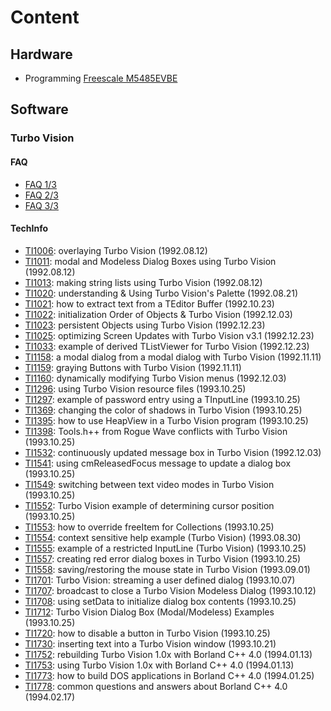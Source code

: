 # Content

## Hardware

  * Programming [Freescale M5485EVBE](M5485EVBE/readme.md)

## Software

### Turbo Vision

#### FAQ
  * [FAQ 1/3](TV/faq1.md)
  * [FAQ 2/3](TV/faq2.md)
  * [FAQ 3/3](TV/faq3.md)

#### TechInfo
  * [TI1006](TV/TI1006): overlaying Turbo Vision (1992.08.12)
  * [TI1011](TV/TI1011): modal and Modeless Dialog Boxes using Turbo Vision (1992.08.12)
  * [TI1013](TV/TI1013): making string lists using Turbo Vision (1992.08.12)
  * [TI1020](TV/TI1020): understanding & Using Turbo Vision's Palette (1992.08.21)
  * [TI1021](TV/TI1021): how to extract text from a TEditor Buffer (1992.10.23)
  * [TI1022](TV/TI1022): initialization Order of Objects & Turbo Vision (1992.12.03)
  * [TI1023](TV/TI1023): persistent Objects using Turbo Vision (1992.12.23)
  * [TI1025](TV/TI1025): optimizing Screen Updates with Turbo Vision v3.1 (1992.12.23)
  * [TI1033](TV/TI1033): example of derived TListViewer for Turbo Vision (1992.12.23)
  * [TI1158](TV/TI1158): a modal dialog from a modal dialog with Turbo Vision (1992.11.11)
  * [TI1159](TV/TI1159): graying Buttons with Turbo Vision (1992.11.11)
  * [TI1160](TV/TI1160): dynamically modifying Turbo Vision menus (1992.12.03)
  * [TI1296](TV/TI1296): using Turbo Vision resource files (1993.10.25)
  * [TI1297](TV/TI1297): example of password entry using a TInputLine (1993.10.25)
  * [TI1369](TV/TI1369): changing the color of shadows in Turbo Vision (1993.10.25)
  * [TI1395](TV/TI1395): how to use HeapView in a Turbo Vision program (1993.10.25)
  * [TI1398](TV/TI1398): Tools.h++ from Rogue Wave conflicts with Turbo Vision (1993.10.25)
  * [TI1532](TV/TI1532): continuously updated message box in Turbo Vision (1992.12.03)
  * [TI1541](TV/TI1541): using cmReleasedFocus message to update a dialog box (1993.10.25)
  * [TI1549](TV/TI1549): switching between text video modes in Turbo Vision (1993.10.25)
  * [TI1552](TV/TI1552): Turbo Vision example of determining cursor position (1993.10.25)
  * [TI1553](TV/TI1553): how to override freeItem for Collections (1993.10.25)
  * [TI1554](TV/TI1554): context sensitive help example (Turbo Vision) (1993.08.30)
  * [TI1555](TV/TI1555): example of a restricted InputLine (Turbo Vision) (1993.10.25)
  * [TI1557](TV/TI1557): creating red error dialog boxes in Turbo Vision (1993.10.25)
  * [TI1558](TV/TI1558): saving/restoring the mouse state in Turbo Vision (1993.09.01)
  * [TI1701](TV/TI1701): Turbo Vision: streaming a user defined dialog (1993.10.07)
  * [TI1707](TV/TI1707): broadcast to close a Turbo Vision Modeless Dialog (1993.10.12)
  * [TI1708](TV/TI1708): using setData to initialize dialog box contents (1993.10.25)
  * [TI1712](TV/TI1712): Turbo Vision Dialog Box (Modal/Modeless) Examples (1993.10.25)
  * [TI1720](TV/TI1720): how to disable a button in Turbo Vision (1993.10.25)
  * [TI1730](TV/TI1730): inserting text into a Turbo Vision window (1993.10.21)
  * [TI1752](TV/TI1752): rebuilding Turbo Vision 1.0x with Borland C++ 4.0 (1994.01.13)
  * [TI1753](TV/TI1753): using Turbo Vision 1.0x with Borland C++ 4.0 (1994.01.13)
  * [TI1773](TV/TI1773): how to build DOS applications in Borland C++ 4.0 (1994.01.25)
  * [TI1778](TV/TI1778): common questions and answers about Borland C++ 4.0 (1994.02.17)
